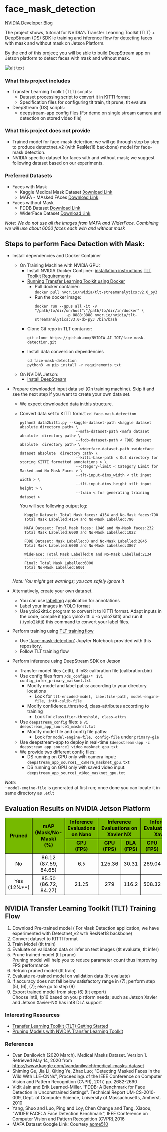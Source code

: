 # face_mask_detection

[NVIDIA Developer Blog](https://developer.nvidia.com/blog/implementing-a-real-time-ai-based-face-mask-detector-application-for-covid-19/)

The project shows, tutorial for NVIDIA's Transfer Learning Toolkit (TLT) + DeepStream (DS) SDK ie training and inference flow for detecting faces with mask and without mask on Jetson Platform.

By the end of this project; you will be able to build DeepStream app on Jetson platform to detect faces with mask and without mask. 

![alt text](images/face-mask-detect-output.png "Output from Face Mask Detection Application")

### What this project includes
- Transfer Learning Toolkit (TLT) scripts:
	- Dataset processing script to convert it in KITTI format 
	- Specification files for configuring tlt train, tlt prune, tlt evalute
- DeepStream (DS) scripts:
	- deepstream-app config files (For demo on single stream camera and detection on stored video file)

### What this project does not provide
- Trained model for face-mask detection; we will go through step by step to produce detetctnet_v2 (with ResNet18 backbone) model for face-mask detection.
- NVIDIA specific dataset for faces with and without mask; we suggest following dataset based on our experiments.


### Preferred Datasets
- Faces with Mask
	- Kaggle Medical Mask Dataset [Download Link](https://www.kaggle.com/ivandanilovich/medical-masks-dataset-images-tfrecords)
	- MAFA - MAsked FAces [Download Link](https://drive.google.com/drive/folders/1nbtM1n0--iZ3VVbNGhocxbnBGhMau_OG)
- Faces without Mask
	- FDDB Dataset [Download Link](http://vis-www.cs.umass.edu/fddb/)
	- WiderFace Dataset [Download Link](http://shuoyang1213.me/WIDERFACE/)

*Note: We do not use all the images from MAFA and WiderFace. Combining we will use about 6000 faces each with and without mask*

## Steps to perform Face Detection with Mask:

- Install dependencies and Docker Container <br/>
  - On Training Machine with NVIDIA GPU:
      - Install NVIDIA Docker Container: [installation instructions](https://developer.nvidia.com/blog/gpu-containers-runtime/) [TLT Toolkit Requirements](https://docs.nvidia.com/metropolis/TLT/tlt-getting-started-guide/index.html#requirements) <br/>
      - [Running Transfer Learning Toolkit using Docker](https://ngc.nvidia.com/catalog/containers/nvidia:tlt-streamanalytics)
          - Pull docker container:<br/>
              ```docker pull nvcr.io/nvidia/tlt-streamanalytics:v2.0_py3```
          - Run the docker image:
              ```
              docker run --gpus all -it -v "/path/to/dir/on/host":"/path/to/dir/in/docker" \
                            -p 8888:8888 nvcr.io/nvidia/tlt-streamanalytics:v3.0-dp-py3 /bin/bash
              ```
      - Clone Git repo in TLT container:
          ```
          git clone https://github.com/NVIDIA-AI-IOT/face-mask-detection.git
          ```
      - Install data conversion dependencies
          ```
          cd face-mask-detection
          python3 -m pip install -r requirements.txt
          ```
  - On NVIDIA Jetson:
      - [Install DeepStream](https://docs.nvidia.com/metropolis/deepstream/dev-guide/index.html#page/DeepStream_Development_Guide/deepstream_quick_start.html#wwpID0E0GI0HA)

- Prepare downloaded input data set (On training machine). Skip it and see the next step if you want to create your own data set.
    - We expect downloaded data in [this](https://github.com/NVIDIA-AI-IOT/face-mask-detection/blob/master/data_utils/data-tree.txt) structure.
    - Convert data set to KITTI format
      ``` cd face-mask-detection ``` <br/>
      ```
      python3 data2kitti.py --kaggle-dataset-path <kaggle dataset absolute directory path> \
                               --mafa-dataset-path <mafa dataset absolute  directory path> \
                               --fddb-dataset-path < FDDB dataset absolute  directory path> \
                               --widerface-dataset-path <widerface dataset absolute  directory path> \
                               --kitti-base-path < Out directory for storing KITTI formatted annotations > \
                               --category-limit < Category Limit for Masked and No-Mask Faces > \
                               --tlt-input-dims_width < tlt input width > \
                               --tlt-input-dims_height <tlt input height > \
                               --train < for generating training dataset >
        ```

      You will see following output log:<br/>

      ```
        Kaggle Dataset: Total Mask faces: 4154 and No-Mask faces:790
        Total Mask Labelled:4154 and No-Mask Labelled:790

        MAFA Dataset: Total Mask faces: 1846 and No-Mask faces:232
        Total Mask Labelled:6000 and No-Mask Labelled:1022

        FDDB Dataset: Mask Labelled:0 and No-Mask Labelled:2845
        Total Mask Labelled:6000 and No-Mask Labelled:3867

        WideFace: Total Mask Labelled:0 and No-Mask Labelled:2134
        ----------------------------
        Final: Total Mask Labelled:6000
        Total No-Mask Labelled:6001
        ----------------------------
      ```
   *Note: You might get warnings; you can safely ignore it*

- Alternatively, create your own data set.
    - You can use [labelImg](https://github.com/tzutalin/labelImg) application for annotations
    - Label your images in YOLO format
    - Use yolo2kitti.c program to convert it to KITTI format. Adapt inputs in the code, compile it (gcc yolo2kitti.c -o yolo2kitti) and run it (./yolo2kitti) this command to convert your label files.

- Perform training using [TLT training flow](https://github.com/NVIDIA-AI-IOT/face-mask-detection#nvidia-transfer-learning-toolkit-tlt-training-flow-)
    - Use ['face-mask-detection'](https://github.com/NVIDIA-AI-IOT/face-mask-detection/blob/master/face-mask-detection.ipynb) Jupyter Notebook provided with this repository. 
    - Follow TLT training flow

- Perform inference using DeepStream SDK on Jetson
    - Transfer model files (.etlt), if int8: calibration file (calibration.bin)
    - Use config files from ```/ds_configs/*```
        ``` $vi config_infer_primary_masknet.txt```
        - Modify model and label paths: according to your directory locations<br/>
            - Look for ``` tlt-encoded-model, labelfile-path, model-engine-file, int8-calib-file ``` <br/>
        - Modify confidence_threshold, class-attributes according to training
            - Look for ``` classifier-threshold, class-attrs ```
    - Use ``` deepstream_config ``` files:
        ``` $ vi deepstream_app_source1_masknet.txt ```
        - Modify model file and config file paths:
            - Look for ``` model-engine-file, config-file ``` under ```primary-gie```
    - Use deepstream-app to deploy in real-time
          ```$deepstream-app -c deepstream_app_source1_video_masknet_gpu.txt```<br/>
    - We provide two different config files:
        - DS running on GPU only with camera input: ```deepstream_app_source1__camera_masknet_gpu.txt ```
        - DS running on GPU only with saved video input: ```deepstream_app_source1_video_masknet_gpu.txt ```


*Note:*<br>
    - ```model-engine-file``` is generated at first run; once done you can locate it in same directory as ```.etlt```


## Evaluation Results on NVIDIA Jetson Platform

<table cellspacing="0" border="0">
	<colgroup span="7" width="107"></colgroup>
	<tr>
		<td style="border-top: 1px solid #000000; border-bottom: 1px solid #000000; border-left: 1px solid #000000; border-right: 1px solid #000000" rowspan=2 height="100" align="center" valign=middle bgcolor="#76B900"><b><font color="#000000">Pruned</font></b></td>
		<td style="border-top: 1px solid #000000; border-bottom: 1px solid #000000; border-left: 1px solid #000000; border-right: 1px solid #000000" rowspan=2 align="center" valign=middle bgcolor="#76B900"><b><font color="#000000">mAP       (Mask/No-Mask)<br>(%)</font></b></td>
		<td style="border-top: 1px solid #000000; border-bottom: 1px solid #000000; border-left: 1px solid #000000; border-right: 1px solid #000000" align="center" valign=middle bgcolor="#76B900"><b><font color="#000000">Inference Evaluations on Nano</font></b></td>
		<td style="border-top: 1px solid #000000; border-bottom: 1px solid #000000; border-left: 1px solid #000000; border-right: 1px solid #000000" colspan=2 align="center" valign=middle bgcolor="#76B900"><b><font color="#000000">Inference Evaluations on Xavier NX</font></b></td>
		<td style="border-top: 1px solid #000000; border-bottom: 1px solid #000000; border-left: 1px solid #000000; border-right: 1px solid #000000" colspan=2 align="center" valign=middle bgcolor="#76B900"><b><font color="#000000">Inference Evaluations on Xavier</font></b></td>
		</tr>
	<tr>
		<td style="border-top: 1px solid #000000; border-bottom: 1px solid #000000; border-left: 1px solid #000000; border-right: 1px solid #000000" align="center" valign=middle bgcolor="#76B900"><b><font color="#000000">GPU<br>(FPS)</font></b></td>
		<td style="border-top: 1px solid #000000; border-bottom: 1px solid #000000; border-left: 1px solid #000000; border-right: 1px solid #000000" align="center" valign=middle bgcolor="#76B900"><b><font color="#000000">GPU<br>(FPS)</font></b></td>
		<td style="border-top: 1px solid #000000; border-bottom: 1px solid #000000; border-left: 1px solid #000000; border-right: 1px solid #000000" align="center" valign=middle bgcolor="#76B900"><b><font color="#000000">DLA<br>(FPS)</font></b></td>
		<td style="border-top: 1px solid #000000; border-bottom: 1px solid #000000; border-left: 1px solid #000000; border-right: 1px solid #000000" align="center" valign=middle bgcolor="#76B900"><b><font color="#000000">GPU<br>(FPS)</font></b></td>
		<td style="border-top: 1px solid #000000; border-bottom: 1px solid #000000; border-left: 1px solid #000000; border-right: 1px solid #000000" align="center" valign=middle bgcolor="#76B900"><b><font color="#000000">DLA<br>(FPS)</font></b></td>
	</tr>
	<tr>
		<td style="border-top: 1px solid #000000; border-bottom: 1px solid #000000; border-left: 1px solid #000000; border-right: 1px solid #000000" height="38" align="center" valign=middle><font color="#000000">No</font></td>
		<td style="border-top: 1px solid #000000; border-bottom: 1px solid #000000; border-left: 1px solid #000000; border-right: 1px solid #000000" align="center" valign=middle><font color="#000000">86.12 (87.59, 84.65)</font></td>
		<td style="border-top: 1px solid #000000; border-bottom: 1px solid #000000; border-left: 1px solid #000000; border-right: 1px solid #000000" align="center" valign=middle sdval="6.5" sdnum="1033;"><font color="#000000">6.5</font></td>
		<td style="border-top: 1px solid #000000; border-bottom: 1px solid #000000; border-left: 1px solid #000000; border-right: 1px solid #000000" align="center" valign=middle sdval="125.36" sdnum="1033;"><font color="#000000">125.36</font></td>
		<td style="border-top: 1px solid #000000; border-bottom: 1px solid #000000; border-left: 1px solid #000000; border-right: 1px solid #000000" align="center" valign=middle sdval="30.31" sdnum="1033;"><font color="#000000">30.31</font></td>
		<td style="border-top: 1px solid #000000; border-bottom: 1px solid #000000; border-left: 1px solid #000000; border-right: 1px solid #000000" align="center" valign=middle sdval="269.04" sdnum="1033;"><font color="#000000">269.04</font></td>
		<td style="border-top: 1px solid #000000; border-bottom: 1px solid #000000; border-left: 1px solid #000000; border-right: 1px solid #000000" align="center" valign=middle sdval="61.96" sdnum="1033;"><font color="#000000">61.96</font></td>
	</tr>
	<tr>
		<td style="border-top: 1px solid #000000; border-bottom: 1px solid #000000; border-left: 1px solid #000000; border-right: 1px solid #000000" height="38" align="center" valign=middle><font color="#000000">Yes (12%**)</font></td>
		<td style="border-top: 1px solid #000000; border-bottom: 1px solid #000000; border-left: 1px solid #000000; border-right: 1px solid #000000" align="center" valign=middle><font color="#000000">85.50 (86.72, 84.27)</font></td>
		<td style="border-top: 1px solid #000000; border-bottom: 1px solid #000000; border-left: 1px solid #000000; border-right: 1px solid #000000" align="center" valign=middle sdval="21.25" sdnum="1033;"><font color="#000000">21.25</font></td>
		<td style="border-top: 1px solid #000000; border-bottom: 1px solid #000000; border-left: 1px solid #000000; border-right: 1px solid #000000" align="center" valign=middle sdval="279" sdnum="1033;"><font color="#000000">279</font></td>
		<td style="border-top: 1px solid #000000; border-bottom: 1px solid #000000; border-left: 1px solid #000000; border-right: 1px solid #000000" align="center" valign=middle sdval="116.2" sdnum="1033;"><font color="#000000">116.2</font></td>
		<td style="border-top: 1px solid #000000; border-bottom: 1px solid #000000; border-left: 1px solid #000000; border-right: 1px solid #000000" align="center" valign=middle sdval="508.32" sdnum="1033;"><font color="#000000">508.32</font></td>
		<td style="border-top: 1px solid #000000; border-bottom: 1px solid #000000; border-left: 1px solid #000000; border-right: 1px solid #000000" align="center" valign=middle sdval="155.5" sdnum="1033;"><font color="#000000">155.5</font></td>
	</tr>
</table>

## NVIDIA Transfer Learning Toolkit (TLT) Training Flow <br/>
1. Download Pre-trained model ( For Mask Detection application, we have experimented with Detectnet_v2 with ResNet18 backbone)
2. Convert dataset to KITTI format
3. Train Model (tlt train)
4. Evaluate on validation data or infer on test images (tlt evaluate,  tlt infer)
5. Prune trained model (tlt prune)<br/>
   Pruning model will help you to reduce parameter count thus improving FPS performance
6. Retrain pruned model (tlt train)
7. Evaluate re-trained model on validation data (tlt evaluate)
8. If accuracy does not fall below satisfactory range in (7); perform step (5), (6), (7); else go to step (9)
9. Export trained model from step (6) (tlt export)<br/>
   Choose int8, fp16 based on you platform needs; such as Jetson Xavier and Jetson Xavier-NX has int8 DLA support

### Interesting Resources
- [Transfer Learning Toolkit (TLT) Getting Started](https://developer.nvidia.com/tlt-getting-started)
- [Pruning Models with NVIDIA Transfer Learning Toolkit](https://developer.nvidia.com/blog/transfer-learning-toolkit-pruning-intelligent-video-analytics/)

### References
- Evan Danilovich (2020 March). Medical Masks Dataset. Version 1. Retrieved May 14, 2020 from https://www.kaggle.com/ivandanilovich/medical-masks-dataset
- Shiming Ge, Jia Li, Qiting Ye, Zhao Luo; "Detecting Masked Faces in the Wild With LLE-CNNs", Proceedings of the IEEE Conference on Computer Vision and Pattern Recognition (CVPR), 2017, pp. 2682-2690
- Vidit Jain and Erik Learned-Miller. "FDDB: A Benchmark for Face Detection in Unconstrained Settings". Technical Report UM-CS-2010-009, Dept. of Computer Science, University of Massachusetts, Amherst. 2010
- Yang, Shuo and Luo, Ping and Loy, Chen Change and Tang, Xiaoou; "WIDER FACE: A Face Detection Benchmark", IEEE Conference on Computer Vision and Pattern Recognition (CVPR),2016
- MAFA Dataset Google Link: Courtesy [aome510](https://github.com/aome510/Mask-Classifier)

